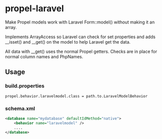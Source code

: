 propel-laravel
==============

Make Propel models work with Laravel Form::model() without making it an array.

Implements ArrayAccess so Laravel can check for set properties and adds __isset() and __get() on the model to help
Laravel get the data.

All data with __get() uses the normal Propel getters. Checks are in place for normal column names and PhpNames.

Usage
-----
### build.properties

	propel.behavior.laravelmodel.class = path.to.LaravelModelBehavior

### schema.xml

```xml
<database name="mydatabase" defaultIdMethod="native">
	<behavior name="laravelmodel" />
	....
</database>
```
